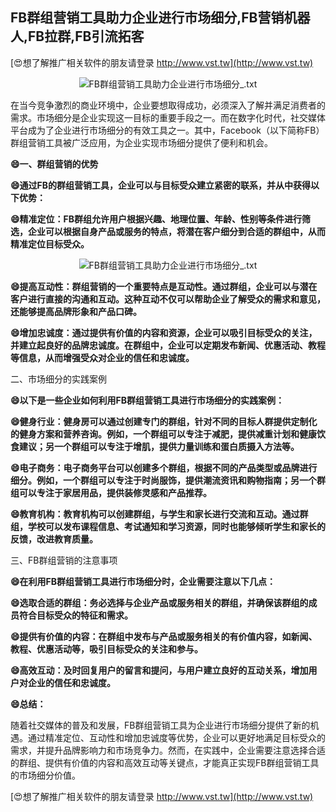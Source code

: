 ## **FB群组营销工具助力企业进行市场细分,FB营销机器人,FB拉群,FB引流拓客**

[😍想了解推广相关软件的朋友请登录 http://www.vst.tw](http://www.vst.tw)

 <center><img src="https://vst.tw/MP4/tuiguang/png/7.png" alt="FB群组营销工具助力企业进行市场细分_.txt"></center>

在当今竞争激烈的商业环境中，企业要想取得成功，必须深入了解并满足消费者的需求。市场细分是企业实现这一目标的重要手段之一。而在数字化时代，社交媒体平台成为了企业进行市场细分的有效工具之一。其中，Facebook（以下简称FB）群组营销工具被广泛应用，为企业实现市场细分提供了便利和机会。

**😄一、群组营销的优势**

**😄通过FB的群组营销工具，企业可以与目标受众建立紧密的联系，并从中获得以下优势：**

**😄精准定位：FB群组允许用户根据兴趣、地理位置、年龄、性别等条件进行筛选，企业可以根据自身产品或服务的特点，将潜在客户细分到合适的群组中，从而精准定位目标受众。**

 <center><img src="https://vst.tw/MP4/tuiguang/png/6.png" alt="FB群组营销工具助力企业进行市场细分_.txt"></center>

**😄提高互动性：群组营销的一个重要特点是互动性。通过群组，企业可以与潜在客户进行直接的沟通和互动。这种互动不仅可以帮助企业了解受众的需求和意见，还能够提高品牌形象和产品口碑。**

**😄增加忠诚度：通过提供有价值的内容和资源，企业可以吸引目标受众的关注，并建立起良好的品牌忠诚度。在群组中，企业可以定期发布新闻、优惠活动、教程等信息，从而增强受众对企业的信任和忠诚度。**

二、市场细分的实践案例

**😄以下是一些企业如何利用FB群组营销工具进行市场细分的实践案例：**

**😄健身行业：健身房可以通过创建专门的群组，针对不同的目标人群提供定制化的健身方案和营养咨询。例如，一个群组可以专注于减肥，提供减重计划和健康饮食建议；另一个群组可以专注于增肌，提供力量训练和蛋白质摄入方法等。**

**😄电子商务：电子商务平台可以创建多个群组，根据不同的产品类型或品牌进行细分。例如，一个群组可以专注于时尚服饰，提供潮流资讯和购物指南；另一个群组可以专注于家居用品，提供装修灵感和产品推荐。**

**😄教育机构：教育机构可以创建群组，与学生和家长进行交流和互动。通过群组，学校可以发布课程信息、考试通知和学习资源，同时也能够倾听学生和家长的反馈，改进教育质量。**

三、FB群组营销的注意事项

**😄在利用FB群组营销工具进行市场细分时，企业需要注意以下几点：**

**😄选取合适的群组：务必选择与企业产品或服务相关的群组，并确保该群组的成员符合目标受众的特征和需求。**

**😄提供有价值的内容：在群组中发布与产品或服务相关的有价值内容，如新闻、教程、优惠活动等，吸引目标受众的关注和参与。**

**😄高效互动：及时回复用户的留言和提问，与用户建立良好的互动关系，增加用户对企业的信任和忠诚度。**

**😄总结：**

随着社交媒体的普及和发展，FB群组营销工具为企业进行市场细分提供了新的机遇。通过精准定位、互动性和增加忠诚度等优势，企业可以更好地满足目标受众的需求，并提升品牌影响力和市场竞争力。然而，在实践中，企业需要注意选择合适的群组、提供有价值的内容和高效互动等关键点，才能真正实现FB群组营销工具的市场细分价值。

[😍想了解推广相关软件的朋友请登录 http://www.vst.tw](http://www.vst.tw)



